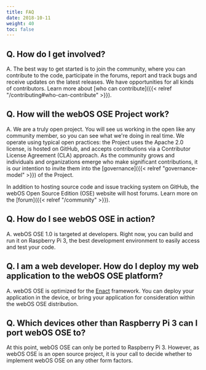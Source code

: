 ```yaml
---
title: FAQ
date: 2018-10-11
weight: 40
toc: false
---
```


## Q. How do I get involved?

A. The best way to get started is to join the community, where you can contribute to the code, participate in the forums, report and track bugs and receive updates on the latest releases. We have opportunities for all kinds of contributors. Learn more about [who can contribute]({{< relref "/contributing#who-can-contribute" >}}).

## Q. How will the webOS OSE Project work?

A. We are a truly open project. You will see us working in the open like any community member, so you can see what we're doing in real time. We operate using typical open practices: the Project uses the Apache 2.0 license, is hosted on GitHub, and accepts contributions via a Contributor License Agreement (CLA) approach. As the community grows and individuals and organizations emerge who make significant contributions, it is our intention to invite them into the [governance]({{< relref "governance-model" >}}) of the Project.

In addition to hosting source code and issue tracking system on GitHub, the webOS Open Source Edition (OSE) website will host forums.  Learn more on the [forum]({{< relref "/community" >}}).

## Q. How do I see webOS OSE in action?

A. webOS OSE 1.0 is targeted at developers. Right now, you can build and run it on Raspberry Pi 3, the best development environment to easily access and test your code.

## Q. I am a web developer. How do I deploy my web application to the webOS OSE platform?

A. webOS OSE is optimized for the [Enact](http://enactjs.com) framework. You can deploy your application in the device, or bring your application for consideration within the webOS OSE distribution.

## Q. Which devices other than Raspberry Pi 3 can I port webOS OSE to?

At this point, webOS OSE can only be ported to Raspberry Pi 3. However, as webOS OSE is an open source project, it is your call to decide whether to implement webOS OSE on any other form factors.
